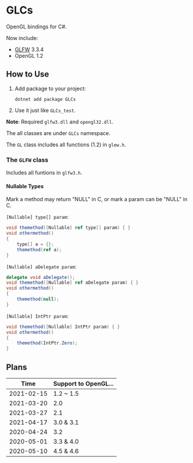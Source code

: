 # GLCs

OpenGL bindings for C#.

Now include:
- [GLFW](https://www.glfw.org/) 3.3.4
- OpenGL 1.2

## How to Use

1. Add package to your project:
   ```
   dotnet add package GLCs
   ```
2. Use it just like `GLCs_test`.

**Note**: Required `glfw3.dll` and `opengl32.dll`.

The all classes are under `GLCs` namespace.

The `GL` class includes all functions (1.2) in `glew.h`.

### The `GLFW` class

Includes all funtions in `glfw3.h`.

#### Nullable Types

Mark a method may return "NULL" in C, or mark a param can be "NULL" in C.

`[Nullable] type[] param`:

```c#
void themethod([Nullable] ref type[] param) { }
void othermethod()
{
    type[] a = {};
    themethod(ref a);
}
```

`[Nullable] aDelegate param`:

```c#
delegate void aDelegate();
void themethod([Nullable] ref aDelegate param) { }
void othermethod()
{
    themethod(null);
}
```

`[Nullable] IntPtr param`:

```c#
void themethod([Nullable] IntPtr param) { }
void othermethod()
{
    themethod(IntPtr.Zero);
}
```

## Plans

| Time       | Support to OpenGL... |
| ---------- | -------------------- |
| 2021-02-15 | 1.2 ~ 1.5            |
| 2021-03-20 | 2.0                  |
| 2021-03-27 | 2.1                  |
| 2021-04-17 | 3.0 & 3.1            |
| 2020-04-24 | 3.2                  |
| 2020-05-01 | 3.3 & 4.0            |
| 2020-05-10 | 4.5 & 4.6            |
